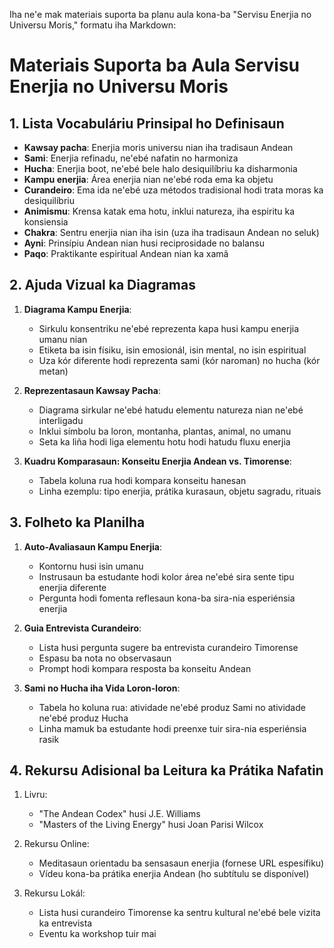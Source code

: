 Iha ne'e mak materiais suporta ba planu aula kona-ba "Servisu Enerjia no Universu Moris," formatu iha Markdown:

# Materiais Suporta ba Aula Servisu Enerjia no Universu Moris

## 1. Lista Vocabuláriu Prinsipal ho Definisaun

- **Kawsay pacha**: Enerjia moris universu nian iha tradisaun Andean
- **Sami**: Enerjia refinadu, ne'ebé nafatin no harmoniza
- **Hucha**: Enerjia boot, ne'ebé bele halo desiquilíbriu ka disharmonia
- **Kampu enerjia**: Área enerjia nian ne'ebé roda ema ka objetu
- **Curandeiro**: Ema ida ne'ebé uza métodos tradisional hodi trata moras ka desiquilíbriu
- **Animismu**: Krensa katak ema hotu, inklui natureza, iha espiritu ka konsiensia
- **Chakra**: Sentru enerjia nian iha isin (uza iha tradisaun Andean no seluk)
- **Ayni**: Prinsípiu Andean nian husi reciprosidade no balansu
- **Paqo**: Praktikante espiritual Andean nian ka xamã

## 2. Ajuda Vizual ka Diagramas

1. **Diagrama Kampu Enerjia**:
   - Sirkulu konsentriku ne'ebé reprezenta kapa husi kampu enerjia umanu nian
   - Etiketa ba isin físiku, isin emosionál, isin mental, no isin espiritual
   - Uza kór diferente hodi reprezenta sami (kór naroman) no hucha (kór metan)

2. **Reprezentasaun Kawsay Pacha**:
   - Diagrama sirkular ne'ebé hatudu elementu natureza nian ne'ebé interligadu
   - Inklui símbolu ba loron, montanha, plantas, animal, no umanu
   - Seta ka liña hodi liga elementu hotu hodi hatudu fluxu enerjia

3. **Kuadru Komparasaun: Konseitu Enerjia Andean vs. Timorense**:
   - Tabela koluna rua hodi kompara konseitu hanesan
   - Linha ezemplu: tipo enerjia, prátika kurasaun, objetu sagradu, rituais

## 3. Folheto ka Planilha

1. **Auto-Avaliasaun Kampu Enerjia**:
   - Kontornu husi isin umanu
   - Instrusaun ba estudante hodi kolor área ne'ebé sira sente tipu enerjia diferente
   - Pergunta hodi fomenta reflesaun kona-ba sira-nia esperiénsia enerjia

2. **Guia Entrevista Curandeiro**:
   - Lista husi pergunta sugere ba entrevista curandeiro Timorense
   - Espasu ba nota no observasaun
   - Prompt hodi kompara resposta ba konseitu Andean

3. **Sami no Hucha iha Vida Loron-loron**:
   - Tabela ho koluna rua: atividade ne'ebé produz Sami no atividade ne'ebé produz Hucha
   - Linha mamuk ba estudante hodi preenxe tuir sira-nia esperiénsia rasik

## 4. Rekursu Adisional ba Leitura ka Prátika Nafatin

1. Livru:
   - "The Andean Codex" husi J.E. Williams
   - "Masters of the Living Energy" husi Joan Parisi Wilcox

2. Rekursu Online:
   - Meditasaun orientadu ba sensasaun enerjia (fornese URL espesífiku)
   - Vídeu kona-ba prátika enerjia Andean (ho subtítulu se disponível)

3. Rekursu Lokál:
   - Lista husi curandeiro Timorense ka sentru kultural ne'ebé bele vizita ka entrevista
   - Eventu ka workshop tuir mai